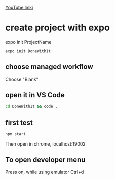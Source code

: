 [YouTube linki](https://youtube.com/watch?v=0-S5a0eXPoc&feature=shares)

#  create project with expo
expo init ProjectName
```.sh
expo init DoneWithIt
```

## choose managed workflow

Choose "Blank"

## open it in VS Code

```.sh
cd DoneWithIt && code .
```

## first test
```.sh
npm start
```
Then open in chrome, localhost:19002


## To open developer menu
Press on, while using emulator 
Ctrl+d
